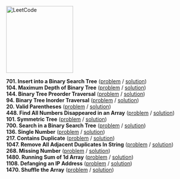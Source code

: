[<img src="https://assets.leetcode.com/static_assets/public/webpack_bundles/images/logo-dark.e99485d9b.svg" alt="LeetCode" width="180"/>](https://leetcode.com/)

**701. Insert into a Binary Search Tree**
([problem](https://leetcode.com/problems/insert-into-a-binary-search-tree/) / [solution](/leetcode/first-100/701.js))\
**104. Maximum Depth of Binary Tree**
([problem](https://leetcode.com/problems/maximum-depth-of-binary-tree/) / [solution](/leetcode/first-100/104.js))\
**144. Binary Tree Preorder Traversal**
([problem](https://leetcode.com/problems/binary-tree-preorder-traversal/) / [solution](/leetcode/first-100/144.js))\
**94. Binary Tree Inorder Traversal**
([problem](https://leetcode.com/problems/binary-tree-preorder-traversal/) / [solution](/leetcode/first-100/94.js))\
**20. Valid Parentheses**
([problem](https://leetcode.com/problems/valid-parentheses/) / [solution](/leetcode/first-100/20.js))\
**448. Find All Numbers Disappeared in an Array**
([problem](https://leetcode.com/problems/find-all-numbers-disappeared-in-an-array/) / [solution](/leetcode/first-100/448.js))\
**101. Symmetric Tree**
([problem](https://leetcode.com/problems/symmetric-tree/) / [solution](/leetcode/first-100/101.js))\
**700. Search in a Binary Search Tree**
([problem](https://leetcode.com/problems/search-in-a-binary-search-tree/) / [solution](/leetcode/first-100/700.js))\
**136. Single Number**
([problem](https://leetcode.com/problems/single-number/) / [solution](/leetcode/first-100/136.js))\
**217. Contains Duplicate**
([problem](https://leetcode.com/problems/contains-duplicate/) / [solution](/leetcode/first-100/217.js))\
**1047. Remove All Adjacent Duplicates In String**
([problem](https://leetcode.com/problems/remove-all-adjacent-duplicates-in-string/) / [solution](/leetcode/first-100/1047.js))\
**268. Missing Number**
([problem](https://leetcode.com/problems/missing-number/) / [solution](/leetcode/first-100/268.js))\
**1480. Running Sum of 1d Array**
([problem](https://leetcode.com/problems/running-sum-of-1d-array/) / [solution](/leetcode/first-100/1480.js))\
**1108. Defanging an IP Address**
([problem](https://leetcode.com/problems/defanging-an-ip-address/) / [solution](/leetcode/first-100/1108.js))\
**1470. Shuffle the Array**
([problem](https://leetcode.com/problems/shuffle-the-array/) / [solution](/leetcode/first-100/1470.js))